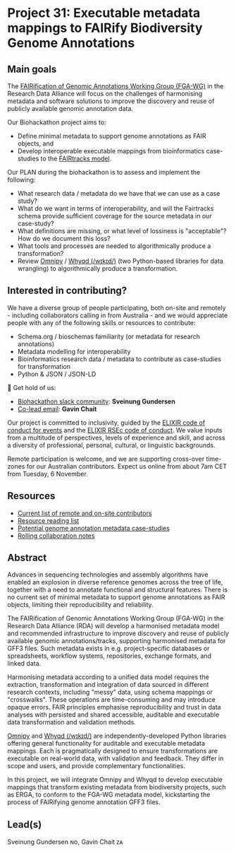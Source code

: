 # Project 31: Executable metadata mappings to FAIRify Biodiversity Genome Annotations

## Main goals

The [FAIRification of Genomic Annotations Working Group (FGA-WG)](https://www.rd-alliance.org/groups/fairification-genomic-annotations-wg/) in the Research Data Alliance will focus on the challenges of harmonising metadata and software solutions to improve the discovery and reuse of publicly available genomic annotation data.

Our Biohackathon project aims to:

- Define minimal metadata to support genome annotations as FAIR objects, and
- Develop interoperable executable mappings from bioinformatics case-studies to the [FAIRtracks model](https://github.com/fairtracks/fairtracks_standard#overview-of-structure-of-the-fairtracks-standard).

Our PLAN during the biohackathon is to assess and implement the following:

- What research data / metadata do we have that we can use as a case study?
- What do we want in terms of interoperability, and will the Fairtracks schema provide sufficient coverage for the source metadata in our case-study?
- What definitions are missing, or what level of lossiness is "acceptable"? How do we document this loss?
- What tools and processes are needed to algorithmically produce a transformation?
- Review [Omnipy](https://omnipy.readthedocs.io/) / [Whyqd (/wɪkɪd/)](https://whyqd.readthedocs.io/) (two Python-based libraries for data wrangling) to algorithmically produce a transformation. 

## Interested in contributing?

We have a diverse group of people participating, both on-site and remotely - including collaborators calling in from Australia - and we would appreciate people with any of the following skills or resources to contribute:

- Schema.org / bioschemas familiarity (or metadata for research annotations)
- Metadata modelling for interoperability
- Bioinformatics research data / metadata to contribute as case-studies for transformation
- Python & JSON / JSON-LD

:loudspeaker: Get hold of us:

- [Biohackathon slack community](https://biohackeu.slack.com/archives/C07MS890N6S): **Sveinung Gundersen**
- [Co-lead email](mailto:gchait@whythawk.com): **Gavin Chait**

Our project is committed to inclusivity, guided by the [ELIXIR code of conduct for events](https://elixir-europe.org/events/code-of-conduct) and the [ELIXIR RSEc code of conduct](https://github.com/research-software-ecosystem/content/blob/master/CODE_OF_CONDUCT.md). We value inputs from a multitude of perspectives, levels of experience and skill, and across a diversity of professional, personal, cultural, or linguistic backgrounds.

Remote participation is welcome, and we are supporting cross-over time-zones for our Australian contributors. Expect us online from about 7am CET from Tuesday, 6 November.

## Resources

- [Current list of remote and on-site contributors](https://docs.google.com/spreadsheets/d/10wO-5kNdaTUpsZ3C0z5bsaYnf5EbDAWPw86wTmeHPkI/edit?gid=946925182#gid=946925182)
- [Resource reading list](https://docs.google.com/spreadsheets/d/10wO-5kNdaTUpsZ3C0z5bsaYnf5EbDAWPw86wTmeHPkI/edit?gid=750772179#gid=750772179)
- [Potential genome annotation metadata case-studies](https://docs.google.com/spreadsheets/d/10wO-5kNdaTUpsZ3C0z5bsaYnf5EbDAWPw86wTmeHPkI/edit?gid=0#gid=0)
- [Rolling collaboration notes](https://docs.google.com/document/d/1xT-45UgIp-ujkudaN589RgJdvib3vVj_N4L9SQAgltw/edit?usp=sharing)

## Abstract

Advances in sequencing technologies and assembly algorithms have enabled an explosion in diverse reference genomes across the tree of life, together with a need to annotate functional and structural features. There is no current set of minimal metadata to support genome annotations as FAIR objects, limiting their reproducibility and reliability.

The FAIRification of Genomic Annotations Working Group (FGA-WG) in the Research Data Alliance (RDA) will develop a harmonised metadata model and recommended infrastructure to improve discovery and reuse of publicly available genomic annotations/tracks, supporting harmonised metadata for GFF3 files. Such metadata exists in e.g. project-specific databases or spreadsheets, workflow systems, repositories, exchange formats, and linked data.

Harmonising metadata according to a unified data model requires the extraction, transformation and integration of data sourced in different research contexts, including "messy" data, using schema mappings or "crosswalks". These operations are time-consuming and may introduce opaque errors. FAIR principles emphasise reproducibility and trust in data analyses with persisted and shared accessible, auditable and executable data transformation and validation methods.

[Omnipy](https://omnipy.readthedocs.io/) and [Whyqd (/wɪkɪd/)](https://whyqd.readthedocs.io/) are independently-developed Python libraries offering general functionality for auditable and executable metadata mappings. Each is pragmatically designed to ensure transformations are executable on real-world data, with validation and feedback. They differ in scope and users, and provide complementary functionalities.

In this project, we will integrate Omnipy and Whyqd to develop executable mappings that transform existing metadata from biodiversity projects, such as ERGA, to conform to the FGA-WG metadata model, kickstarting the process of FAIRifying genome annotation GFF3 files.

## Lead(s)

Sveinung Gundersen ɴᴏ, Gavin Chait ᴢᴀ
